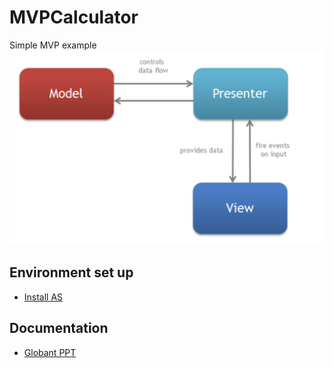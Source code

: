 # MVPCalculator
Simple MVP example
![alt tag](https://github.com/SartiMau/MVPCalculator/blob/master/1.MVP.png)
## Environment set up
- [Install AS](https://developer.android.com/studio/install.html?hl=es-419)
## Documentation
- [Globant PPT](https://docs.google.com/presentation/d/12z6Ac7DX9CjGxuYbnxculNOCopr9Os1rpYE1TdUTDZ0/edit?usp=sharing)
